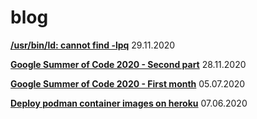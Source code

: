 # blog

**[/usr/bin/ld: cannot find -lpq](./rust_diesel_linking_fuckup.md)**
29.11.2020

**[Google Summer of Code 2020 - Second part](./gsoc_2020_2.md)**
28.11.2020

**[Google Summer of Code 2020 - First month](./gsoc_2020_1.md)**
05.07.2020

**[Deploy podman container images on heroku](./podman_heroku.md)**
07.06.2020
